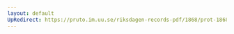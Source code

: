 ```yaml
---
layout: default
UpRedirect: https://pruto.im.uu.se/riksdagen-records-pdf/1868/prot-1868--ak--505/prot-1868--ak--505_000.pdf
---
```

